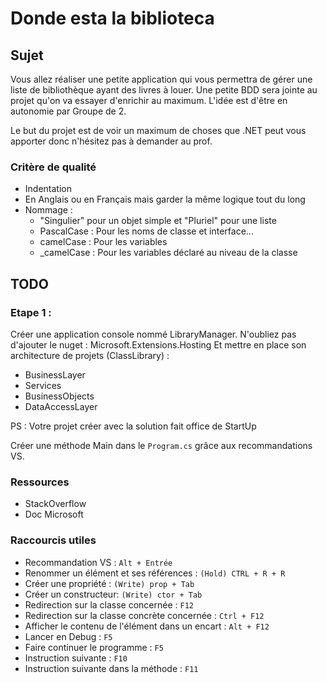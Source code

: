 # Donde esta la biblioteca

## Sujet 

Vous allez réaliser une petite application qui vous permettra de gérer une liste de bibliothèque ayant des livres à louer.
Une petite BDD sera jointe au projet qu'on va essayer d'enrichir au maximum.
L'idée est d'être en autonomie par Groupe de 2.

Le but du projet est de voir un maximum de choses que .NET peut vous apporter donc n'hésitez pas à demander au prof.

### Critère de qualité

- Indentation
- En Anglais ou en Français mais garder la même logique tout du long
- Nommage :
  - "Singulier" pour un objet simple et "Pluriel" pour une liste 
  - PascalCase : Pour les noms de classe et interface...
  - camelCase : Pour les variables
  - _camelCase : Pour les variables déclaré au niveau de la classe

## TODO

### Etape 1 :

Créer une application console nommé LibraryManager. N'oubliez pas d'ajouter le nuget : Microsoft.Extensions.Hosting
Et mettre en place son architecture de projets (ClassLibrary) :
- BusinessLayer
- Services
- BusinessObjects
- DataAccessLayer

PS : Votre projet créer avec la solution fait office de StartUp

Créer une méthode Main dans le `Program.cs` grâce aux recommandations VS.


### Ressources

- StackOverflow
- Doc Microsoft

### Raccourcis utiles 

- Recommandation VS : `Alt + Entrée`
- Renommer un élément et ses références : `(Hold) CTRL + R + R`
- Créer une propriété : `(Write) prop + Tab`
- Créer un constructeur: `(Write) ctor + Tab`
- Redirection sur la classe concernée : `F12`
- Redirection sur la classe concrète concernée : `Ctrl + F12`
- Afficher le contenu de l'élément dans un encart : `Alt + F12`
- Lancer en Debug : `F5`
- Faire continuer le programme : `F5`
- Instruction suivante : `F10`
- Instruction suivante dans la méthode : `F11`
